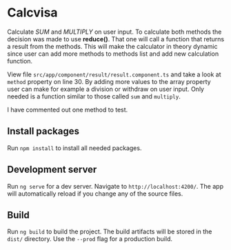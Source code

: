 # Calcvisa

Calculate *SUM* and *MULTIPLY* on user input.
To calculate both methods the decision was made to use **reduce()**. That one will call a function that
returns a result from the methods. This will make the 
calculator in theory dynamic since user can add more
methods to methods list and add new calculation function.

View file `src/app/component/result/result.component.ts` and take a look at `method` property on line 30. By adding more values to the array property user can make for example a division or withdraw on user input. Only needed is a function similar to those called `sum` and `multiply`.

I have commented out one method to test.

## Install packages

Run `npm install` to install all needed packages.

## Development server

Run `ng serve` for a dev server. Navigate to `http://localhost:4200/`. The app will automatically reload if you change any of the source files.

## Build

Run `ng build` to build the project. The build artifacts will be stored in the `dist/` directory. Use the `--prod` flag for a production build.
